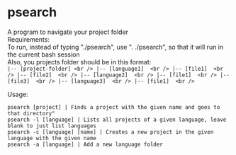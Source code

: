 # psearch
A program to navigate your project folder <br />
Requirements: <br />
  To run, instead of typing "./psearch", use ". ./psearch", so that it will run in the current bash session <br />
  Also, you projects folder should be in this format: <br />
    ```
    |-- [project-folder] <br />
       |-- [language1]  <br />
           |-- [file1]  <br />
           |-- [file2]  <br />
       |-- [language2]  <br />
           |-- [file1]  <br />
           |-- [file3]  <br />
       |-- [language3]  <br />
           |-- [file1]  <br />
      ```


Usage: <br />
  ```
  psearch [project] | Finds a project with the given name and goes to that directory"
  psearch -l [language] | Lists all projects of a given language, leave blank to just list languages
  psearch -c [language] [name] | Creates a new project in the given language with the given name
  psearch -a [language] | Add a new language folder
  ```
